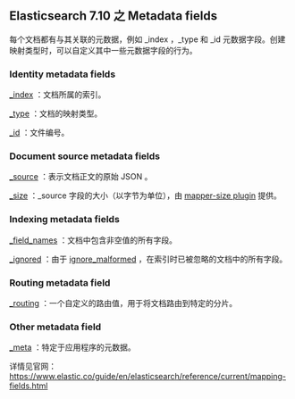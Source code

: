 ## Elasticsearch 7.10 之 Metadata fields

每个文档都有与其关联的元数据，例如 \_index ，_type 和 _id 元数据字段。创建映射类型时，可以自定义其中一些元数据字段的行为。

### Identity metadata fields

[_index](https://www.elastic.co/guide/en/elasticsearch/reference/current/mapping-index-field.html) ：文档所属的索引。

[_type](https://www.elastic.co/guide/en/elasticsearch/reference/current/mapping-type-field.html) ：文档的映射类型。

[_id](https://www.elastic.co/guide/en/elasticsearch/reference/current/mapping-id-field.html) ：文件编号。

### Document source metadata fields

[_source](https://www.elastic.co/guide/en/elasticsearch/reference/current/mapping-source-field.html) ：表示文档正文的原始 JSON 。

[_size](https://www.elastic.co/guide/en/elasticsearch/plugins/7.10/mapper-size.html) ：_source 字段的大小（以字节为单位），由 [mapper-size plugin](https://www.elastic.co/guide/en/elasticsearch/plugins/7.10/mapper-size.html) 提供。

### Indexing metadata fields

[\_field_names](https://www.elastic.co/guide/en/elasticsearch/reference/current/mapping-field-names-field.html) ：文档中包含非空值的所有字段。

[_ignored](https://www.elastic.co/guide/en/elasticsearch/reference/current/mapping-ignored-field.html) ：由于 [ignore_malformed](https://www.elastic.co/guide/en/elasticsearch/reference/current/ignore-malformed.html) ，在索引时已被忽略的文档中的所有字段。


### Routing metadata field
[_routing](https://www.elastic.co/guide/en/elasticsearch/reference/current/mapping-routing-field.html) ：一个自定义的路由值，用于将文档路由到特定的分片。

### Other metadata field

[_meta](https://www.elastic.co/guide/en/elasticsearch/reference/current/mapping-meta-field.html) ：特定于应用程序的元数据。

详情见官网：https://www.elastic.co/guide/en/elasticsearch/reference/current/mapping-fields.html
